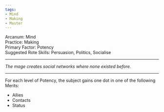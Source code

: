 ```yaml
---
tags:
- Mind
- Making
- Master
---
```


Arcanum: Mind\
Practice: Making\
Primary Factor: Potency\
Suggested Rote Skills: Persuasion, Politics, Socialise

---

_The mage creates social networks where none existed before._

---

For each level of Potency, the subject gains one dot in one of the following Merits:
- Allies
- Contacts
- Status